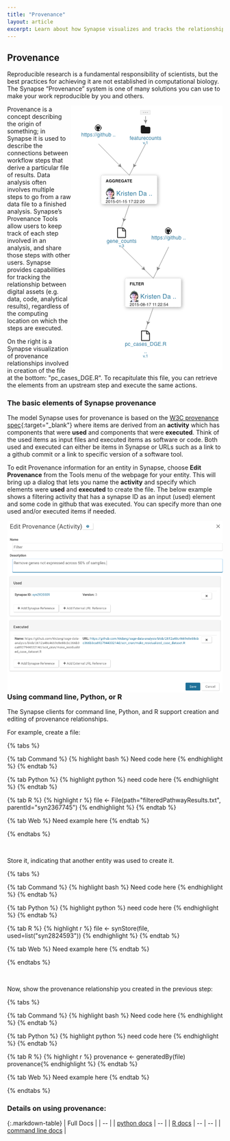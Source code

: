 ```yaml
---
title: "Provenance"
layout: article
excerpt: Learn about how Synapse visualizes and tracks the relationships of files and projects for reproducibility.  
---
```


## Provenance

Reproducible research is a fundamental responsibility of scientists, but the best practices for achieving it are not established in computational biology. The Synapse “Provenance” system is one of many solutions you can use to make your work reproducible by you and others.

<img src="/assets/images/Prov_web_screenshot.png" align="right">

Provenance is a concept describing the origin of something; in Synapse it is used to describe the connections between workflow steps that derive a particular file of results. Data analysis often involves multiple steps to go from a raw data file to a finished analysis.  Synapse’s Provenance Tools allow users to keep track of each step involved in an analysis, and share those steps with other users. Synapse provides capabilities for tracking the relationship between digital assets (e.g. data, code, analytical results), regardless of the computing location on which the steps are executed.

On the right is a Synapse visualization of provenance relationships involved in creation of the file at the bottom: "pc_cases_DGE.R". To recapitulate this file, you can retrieve the elements from an upstream step and execute the same actions.


### The basic elements of Synapse provenance


The model Synapse uses for provenance is based on the [W3C provenance spec](https://www.w3.org/standards/techs/provenance#w3c_all){:target="_blank"} where items are derived from an **activity** which has components that were **used**  and components that were **executed**.  Think of the used items as input files and executed items as software or code.  Both used and executed can either be items in Synapse or URLs such as a link to a github commit or a link to specific version of a software tool.  

To edit Provenance information for an entity in Synapse, choose **Edit Provenance** from the Tools menu of the webpage for your entity. This will bring up a dialog that lets you name the **activity** and specify which elements were **used** and **executed** to create the file. The below example shows a filtering activity that has a synapse ID as an input (used) element and some code in github that was executed. You can specify more than one used and/or executed items if needed.

<img style="float: left;" src="/assets/images/Prov_web_editing.png">


### Using command line, Python, or R

The Synapse clients for command line, Python, and R support creation and editing of provenance relationships.

For example, create a file:

{% tabs %}

{% tab Command %}
{% highlight bash %}
Need code here
{% endhighlight %}
{% endtab %}

{% tab Python %}
{% highlight python %}
need code here
{% endhighlight %}
{% endtab %}

{% tab R %}
{% highlight r %}
file <- File(path="filteredPathwayResults.txt", parentId="syn2367745")
{% endhighlight %}
{% endtab %}

{% tab Web %}
Need example here
{% endtab %}

{% endtabs %}

<br>


Store it, indicating that another entity was used to create it.

{% tabs %}

{% tab Command %}
{% highlight bash %}
Need code here
{% endhighlight %}
{% endtab %}

{% tab Python %}
{% highlight python %}
need code here
{% endhighlight %}
{% endtab %}

{% tab R %}
{% highlight r %}
file <- synStore(file, used=list("syn2824593"))
{% endhighlight %}
{% endtab %}

{% tab Web %}
Need example here
{% endtab %}

{% endtabs %}

<br>

Now, show the provenance relationship you created in the previous step:

{% tabs %}

{% tab Command %}
{% highlight bash %}
Need code here
{% endhighlight %}
{% endtab %}

{% tab Python %}
{% highlight python %}
need code here
{% endhighlight %}
{% endtab %}

{% tab R %}
{% highlight r %}
provenance <- generatedBy(file)
provenance{% endhighlight %}
{% endtab %}

{% tab Web %}
Need example here
{% endtab %}

{% endtabs %}



### Details on using provenance:

{:.markdown-table}
| Full Docs |
| -- |
| [python docs](http://docs.synapse.org/python/)
| -- |
| [R docs](http://docs.synapse.org/r)
| -- | -- |
| [command line docs](http://docs.synapse.org/python/CommandLineClient.html) |



